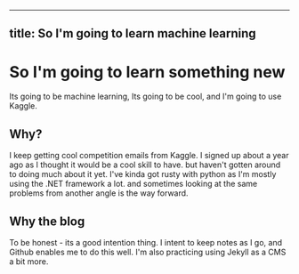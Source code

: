 ----
title: So I'm going to learn machine learning
----

# So I'm going to learn something new

Its going to be machine learning, Its going to be cool, and I'm going to use Kaggle.

## Why?

I keep getting cool competition emails from Kaggle.  I signed up about a year ago as I thought it would be a cool skill to have. but haven't gotten around to doing much about it yet.  I've kinda got rusty with python as I'm mostly using the .NET framework a lot. and sometimes looking at the same problems from another angle is the way forward.

## Why the blog

To be honest - its a good intention thing.  I intent to keep notes as I go, and Github enables me to do this well. I'm also practicing using Jekyll as a CMS a bit more.  
